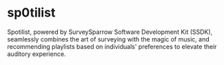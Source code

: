 # sp0tilist
Spotilist, powered by SurveySparrow Software Development Kit (SSDK), seamlessly combines the art of surveying with the magic of music, and recommending playlists based on individuals' preferences to elevate their auditory experience.
